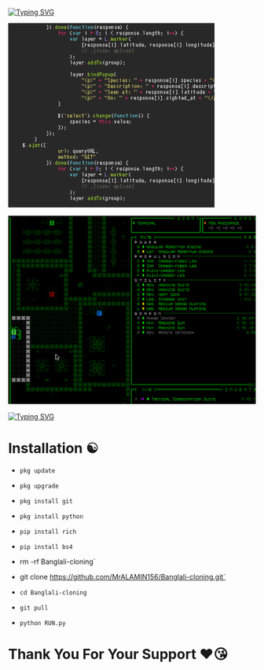 [![Typing SVG](https://readme-typing-svg.herokuapp.com?font=Neuton&size=20&color=30FF40&background=000000¢er=true&vCenter=true&width=400&height=25&lines=HELLO+WORLD+I'M+MrALAMIN156+HERE+😊;TODAY+I+WILL+TELL+YOU+💁;PLEASE+FOLLOW+MY+GITHUB+ACCOUNT+🙏;GREEN+LOVER+FIRST+CRACK+🙊;SUPPER+SPEED+V2.0.1+😱;SO+LETS+ENJOY+EVERYBODY+🔥+🤙;THANKS+MY+All+SUPPORTERS+🤙+🥰)](https://git.io/typing-svg)
 
<img src="https://github.com/MRVIVEK-CODER/Decompiler/blob/main/106824690-8dd73a00-66ad-11eb-89e2-53e13ac6f594.gif" alt="" border="0" />
 
![Alt text](https://github.com/MRVIVEK-CODER/MRVIVEK-CODER/raw/main/md7Oqrf.gif)
 
[![Typing SVG](https://readme-typing-svg.herokuapp.com?font=Neuton&size=20&color=30FF40&background=000000¢er=true&vCenter=true&width=400&height=25&lines=YOU+RESPECT+ME+I+RESPECT+YOU+😊;YOU+DISPECT+ME+I+FUCK+YOU+🙂)](https://git.io/typing-svg)
 
# Installation ☯️
 
- `pkg update`
 
- `pkg upgrade`
 
- `pkg install git`
 
- `pkg install python`
 
- `pip install rich`
 
- `pip install bs4`
 
- rm -rf Banglali-cloning`
 
- git clone https://github.com/MrALAMIN156/Banglali-cloning.git`
 
- `cd Banglali-cloning`

- `git pull`
 
- `python RUN.py`

# Thank You For Your Support ❤️😘
